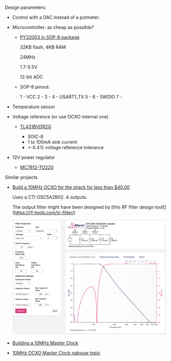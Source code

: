 

Design parameters:

* Control with a DAC instead of a potmeter.
* Microcontroller: as cheap as possible?

    * [PY32003 in SOP-8 package](https://www.lcsc.com/product-detail/Microcontroller-Units-MCUs-MPUs-SOCs_PUYA-PY32F003L16S6TU_C5128435.html)

        32KB flash, 4KB RAM

        24MHz

        1.7-5.5V

        12-bit ADC

    * SOP-8 pinout:

        1 - VCC
        2 - 
        3 -
        4 - USART1_TX
        5 -
        6 - SWDIO
        7 -
        
* Temperature sensor
* Voltage reference (or use OCXO internal one)

    * [TL431BVDR2G](https://www.mouser.com/ProductDetail/onsemi/TL431BVDR2G?qs=xZq1yRCsb1eLd6xafxrLew%3D%3D)

        * SOIC-8
        * 1 to 100mA sink current
        * +-0.4% voltage reference tolerance

* 12V power regulator

    * [MC7812-TO220](https://www.mouser.com/ProductDetail/onsemi/MC7812BTG?qs=%252B9%2Fcbd0IE0QD0Q8bJHvPNQ%3D%3D)

Similar projects

* [Build a 10MHz OCXO for the shack for less than $40.00](http://www.sadarc.org/xenforo/upload/index.php?threads/build-a-10mhz-ocxo-for-the-shack-for-less-than-40-00.138/post-866)

    Uses a CTI OSC5A2B02. 4 outputs.

    The output filter might have been designed by [this RF filter design tool]](https://rf-tools.com/lc-filter/)

    ![LC filter parameters](./docs/LC_filter.png)
    

* [Building a 10MHz Master Clock](https://www.paulvdiyblogs.net/2023/07/building-10mhz-master-clock.html)

* [10MHz OCXO Master Clock nabouw topic](https://www.circuitsonline.net/forum/view/126987/1)


